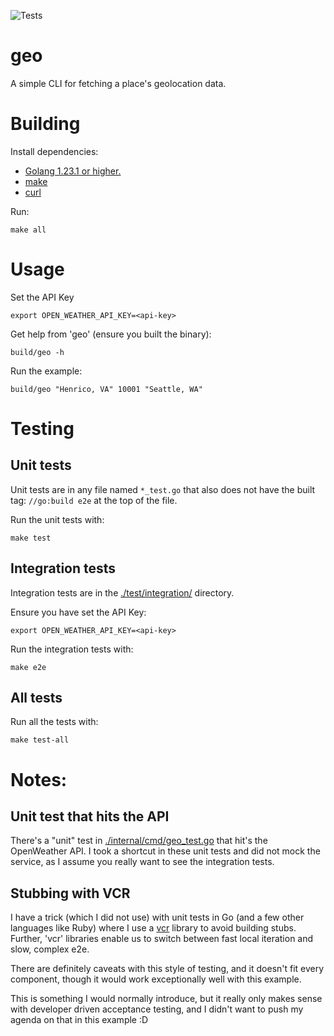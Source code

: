 ![Tests](https://github.com/squeedee/geo/actions/workflows/ci.yml/badge.svg)

# geo

A simple CLI for fetching a place's geolocation data.

# Building

Install dependencies:

* [Golang 1.23.1 or higher.](https://go.dev/dl/) 
* [make](https://www.gnu.org/software/make/manual/make.html)  
* [curl](https://curl.se/)

Run:

```shell
make all
```

# Usage

Set the API Key

```shell
export OPEN_WEATHER_API_KEY=<api-key>
```

Get help from 'geo' (ensure you built the binary):

```
build/geo -h 
```

Run the example:
```shell
build/geo "Henrico, VA" 10001 "Seattle, WA"
```

# Testing

## Unit tests

Unit tests are in any file named `*_test.go` that also does not have
the built tag: `//go:build e2e` at the top of the file.

Run the unit tests with:

```shell
make test
```

## Integration tests
Integration tests are in the [./test/integration/](./test/integration/) directory.


Ensure you have set the API Key:

```shell
export OPEN_WEATHER_API_KEY=<api-key>
```

Run the integration tests with:

```shell
make e2e
```

## All tests
Run all the tests with:

```shell
make test-all
```

# Notes:

## Unit test that hits the API
There's a "unit" test in [./internal/cmd/geo_test.go](./internal/cmd/geo_test.go)
that hit's the OpenWeather API. I took a shortcut in these unit tests
and did not mock the service, as I assume you really want to see
the integration tests.


## Stubbing with VCR
I have a trick (which I did not use) with unit tests in Go (and a few other languages like Ruby) where I use
a [vcr](https://github.com/dnaeon/go-vcr) library to avoid building stubs. Further, 'vcr' 
libraries enable us to switch between fast local iteration and slow, complex e2e.

There are definitely caveats with this style of testing, and it doesn't fit every component,
though it would work exceptionally well with this example.

This is something I would normally introduce, but it really only makes
sense with developer driven acceptance testing, and I didn't want to
push my agenda on that in this example :D
